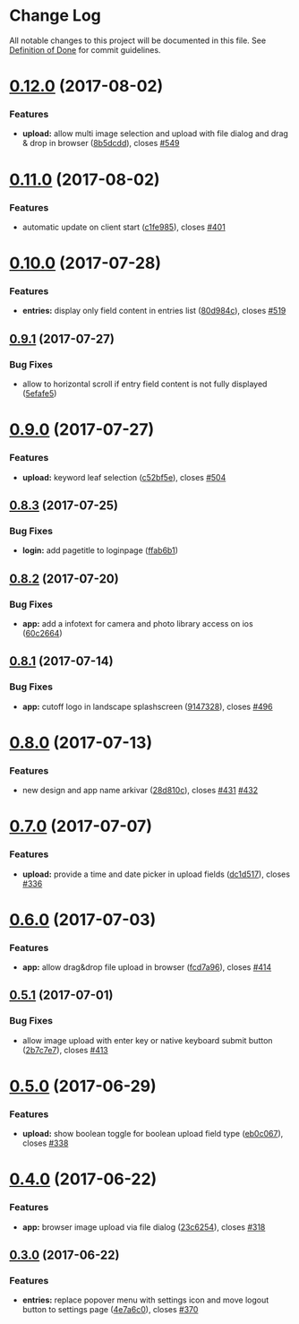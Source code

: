 # Change Log

All notable changes to this project will be documented in this file. See  [Definition of Done](CONTRIBUTING.md) for commit guidelines.

<a name="0.12.0"></a>
# [0.12.0](https://github.com/IMSmobile/app/compare/0.11.0...v0.12.0) (2017-08-02)


### Features

* **upload:** allow multi image selection and upload with file dialog and drag & drop in browser ([8b5dcdd](https://github.com/IMSmobile/app/commit/8b5dcdd)), closes [#549](https://github.com/IMSmobile/app/issues/549)



<a name="0.11.0"></a>
# [0.11.0](https://github.com/IMSmobile/app/compare/0.10.0...v0.11.0) (2017-08-02)


### Features

* automatic update on client start ([c1fe985](https://github.com/IMSmobile/app/commit/c1fe985)), closes [#401](https://github.com/IMSmobile/app/issues/401)



<a name="0.10.0"></a>
# [0.10.0](https://github.com/IMSmobile/app/compare/0.9.1...v0.10.0) (2017-07-28)


### Features

* **entries:** display only field content in entries list ([80d984c](https://github.com/IMSmobile/app/commit/80d984c)), closes [#519](https://github.com/IMSmobile/app/issues/519)



<a name="0.9.1"></a>
## [0.9.1](https://github.com/IMSmobile/app/compare/0.9.0...v0.9.1) (2017-07-27)


### Bug Fixes

* allow to horizontal scroll if entry field content is not fully displayed ([5efafe5](https://github.com/IMSmobile/app/commit/5efafe5))



<a name="0.9.0"></a>
# [0.9.0](https://github.com/IMSmobile/app/compare/0.8.3...v0.9.0) (2017-07-27)


### Features

* **upload:** keyword leaf selection ([c52bf5e](https://github.com/IMSmobile/app/commit/c52bf5e)), closes [#504](https://github.com/IMSmobile/app/issues/504)



<a name="0.8.3"></a>
## [0.8.3](https://github.com/IMSmobile/app/compare/0.8.2...v0.8.3) (2017-07-25)


### Bug Fixes

* **login:** add pagetitle to loginpage ([ffab6b1](https://github.com/IMSmobile/app/commit/ffab6b1))



<a name="0.8.2"></a>
## [0.8.2](https://github.com/IMSmobile/app/compare/0.8.1...v0.8.2) (2017-07-20)


### Bug Fixes

* **app:** add a infotext for camera and photo library access on ios ([60c2664](https://github.com/IMSmobile/app/commit/60c2664))



<a name="0.8.1"></a>
## [0.8.1](https://github.com/IMSmobile/app/compare/0.8.0...v0.8.1) (2017-07-14)


### Bug Fixes

* **app:** cutoff logo in landscape splashscreen ([9147328](https://github.com/IMSmobile/app/commit/9147328)), closes [#496](https://github.com/IMSmobile/app/issues/496)



<a name="0.8.0"></a>
# [0.8.0](https://github.com/IMSmobile/app/compare/0.7.0...v0.8.0) (2017-07-13)


### Features

* new design and app name arkivar ([28d810c](https://github.com/IMSmobile/app/commit/28d810c)), closes [#431](https://github.com/IMSmobile/app/issues/431) [#432](https://github.com/IMSmobile/app/issues/432)



<a name="0.7.0"></a>
# [0.7.0](https://github.com/IMSmobile/app/compare/0.6.0...v0.7.0) (2017-07-07)


### Features

* **upload:** provide a time and date picker in upload fields ([dc1d517](https://github.com/IMSmobile/app/commit/dc1d517)), closes [#336](https://github.com/IMSmobile/app/issues/336)



<a name="0.6.0"></a>
# [0.6.0](https://github.com/IMSmobile/app/compare/0.5.1...v0.6.0) (2017-07-03)


### Features

* **app:** allow drag&drop file upload in browser ([fcd7a96](https://github.com/IMSmobile/app/commit/fcd7a96)), closes [#414](https://github.com/IMSmobile/app/issues/414)



<a name="0.5.1"></a>
## [0.5.1](https://github.com/IMSmobile/app/compare/0.5.0...v0.5.1) (2017-07-01)


### Bug Fixes

* allow image upload with enter key or native keyboard submit button ([2b7c7e7](https://github.com/IMSmobile/app/commit/2b7c7e7)), closes [#413](https://github.com/IMSmobile/app/issues/413)



<a name="0.5.0"></a>
# [0.5.0](https://github.com/IMSmobile/app/compare/0.4.0...v0.5.0) (2017-06-29)


### Features

* **upload:** show boolean toggle for boolean upload field type ([eb0c067](https://github.com/IMSmobile/app/commit/eb0c067)), closes [#338](https://github.com/IMSmobile/app/issues/338)



<a name="0.4.0"></a>
# [0.4.0](https://github.com/IMSmobile/app/compare/0.3.0...0.4.0) (2017-06-22)


### Features

* **app:** browser image upload via file dialog ([23c6254](https://github.com/IMSmobile/app/commit/23c6254)), closes [#318](https://github.com/IMSmobile/app/issues/318)




<a name="0.3.0"></a>
## [0.3.0](https://github.com/IMSmobile/app/compare/0.2.1...0.3.0) (2017-06-22)


### Features

* **entries:** replace popover menu with settings icon and move logout button to settings page ([4e7a6c0](https://github.com/IMSmobile/app/commit/4e7a6c0)), closes [#370](https://github.com/IMSmobile/app/issues/370)
